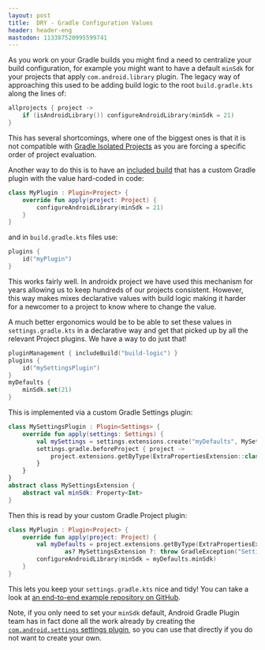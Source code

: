 ```yaml
---
layout: post
title:  DRY - Gradle Configuration Values
header: header-eng
mastodon: 113387520995599741
---
```


As you work on your Gradle builds you might find a need to centralize your build configuration, for example you might
want to have a default `minSdk` for your projects that apply `com.android.library` plugin. The legacy way of
approaching this used to be adding build logic to the root `build.gradle.kts` along the lines of:

```kotlin
allprojects { project ->
    if (isAndroidLibrary()) configureAndroidLibrary(minSdk = 21)
}
```

This has several shortcomings, where one of the biggest ones is that it is not compatible with
[Gradle Isolated Projects](https://docs.gradle.org/current/userguide/isolated_projects.html) as you are forcing a
specific order of project evaluation.

Another way to do this is to have an [included build](https://docs.gradle.org/current/userguide/composite_builds.html#included_plugin_builds)
that has a custom Gradle plugin with the value hard-coded in code:

```kotlin
class MyPlugin : Plugin<Project> {
    override fun apply(project: Project) {
        configureAndroidLibrary(minSdk = 21)
    }
}
```

and in `build.gradle.kts` files use:
```kotlin
plugins {
    id("myPlugin")
}
```

This works fairly well. In androidx project we have used this mechanism for years allowing us to keep hundreds of
our projects consistent. However, this way makes mixes declarative values with build logic making it harder for a
newcomer to a project to know where to change the value.

A much better ergonomics would be to be able to set these values in `settings.gradle.kts` in a declarative way
and get that picked up by all the relevant Project plugins. We have a way to do just that!

```kotlin
pluginManagement { includeBuild("build-logic") }
plugins {
    id("mySettingsPlugin")
}
myDefaults {
    minSdk.set(21)
}
```

This is implemented via a custom Gradle Settings plugin:
```kotlin
class MySettingsPlugin : Plugin<Settings> {
    override fun apply(settings: Settings) {
        val mySettings = settings.extensions.create("myDefaults", MySettingsExtension::class.java)
        settings.gradle.beforeProject { project ->
            project.extensions.getByType(ExtraPropertiesExtension::class.java).set("myDefaults", mySettings)
        }
    }
}
abstract class MySettingsExtension {
    abstract val minSdk: Property<Int>
}
```

Then this is read by your custom Gradle Project plugin:
```kotlin
class MyPlugin : Plugin<Project> {
    override fun apply(project: Project) {
        val myDefaults = project.extensions.getByType(ExtraPropertiesExtension::class.java).get("myDefaults")
                as? MySettingsExtension ?: throw GradleException("Settings extension type mismatch")
        configureAndroidLibrary(minSdk = myDefaults.minSdk)
    }
}
```

This lets you keep your `settings.gradle.kts` nice and tidy! You can take a look at [an end-to-end example repository
on GitHub](https://github.com/liutikas/gradle-share-configuration).

Note, if you only need to set your `minSdk` default, Android Gradle Plugin team has in fact done all the work already
by creating the [`com.android.settings` settings plugin](https://developer.android.com/reference/tools/gradle-api/8.7/com/android/build/api/dsl/SettingsExtension#minSdk()),
so you can use that directly if you do not want to create your own.
